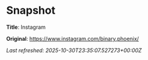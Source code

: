# Snapshot

**Title**: Instagram

**Original**: <https://www.instagram.com/binary.phoenix/>

_Last refreshed: 2025-10-30T23:35:07.527273+00:00Z_
